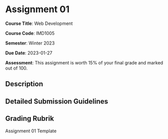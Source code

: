 # Assignment 01

**Course Title**: Web Development

**Course Code**: IMD1005

**Semester**: Winter 2023

**Due Date**: 2023-01-27

**Assessment**: This assignment is worth 15% of your final grade and marked out of 100.

## Description


## Detailed Submission Guidelines 


## Grading Rubrik 


Assignment 01 Template
